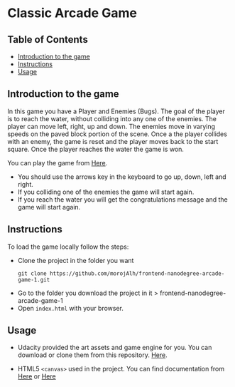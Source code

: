 # Classic Arcade Game

## Table of Contents
* [Introduction to the game](#introduction-to-the-game)
* [Instructions](#instructions)
* [Usage](#usage)


## Introduction to the game
  In this game you have a Player and Enemies (Bugs). The goal of the player is to reach the water, without colliding into any one of the enemies. The player can move left, right, up and down. The enemies move in varying speeds on the paved block portion of the scene. Once a the player collides with an enemy, the game is reset and the player moves back to the start square. Once the player reaches the water the game is won.

  You can play the game from [Here](https://morojalh.github.io/frontend-nanodegree-arcade-game-1/).

  - You should use the arrows key in the keyboard to go up, down, left and right.
  - If you colliding one of the enemies the game will start again.
  - If you reach the water you will get the congratulations message and the game will start again.

## Instructions
  To load the game locally follow the steps:
  - Clone the project in the folder you want
      ```
      git clone https://github.com/morojAlh/frontend-nanodegree-arcade-game-1.git
      ```
  - Go to the folder you download the project in it > frontend-nanodegree-arcade-game-1
  - Open `index.html` with your browser.

## Usage
  - Udacity provided the art assets and game engine for you. You can download or clone them from this repository. [Here](https://github.com/udacity/frontend-nanodegree-arcade-game).

  - HTML5 `<canvas>` used in the project. You can find documentation from [Here](https://developer.mozilla.org/en-US/docs/Web/API/CanvasRenderingContext2D) or [Here](https://developer.mozilla.org/en-US/docs/Web/API/CanvasRenderingContext2D)
